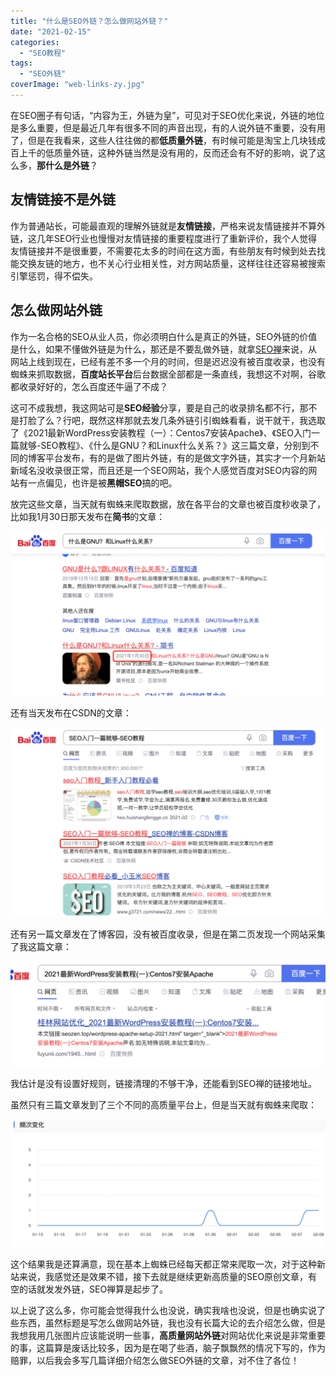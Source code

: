 ```yaml
---
title: "什么是SEO外链？怎么做网站外链？"
date: "2021-02-15"
categories: 
  - "SEO教程"
tags: 
  - "SEO外链"
coverImage: "web-links-zy.jpg"
---
```


在SEO圈子有句话，“内容为王，外链为皇”，可见对于SEO优化来说，外链的地位是多么重要，但是最近几年有很多不同的声音出现，有的人说外链不重要，没有用了，但是在我看来，这些人往往做的都**低质量外链**，有时候可能是淘宝上几块钱成百上千的低质量外链，这种外链当然是没有用的，反而还会有不好的影响，说了这么多，**那什么是外链**？

## 友情链接不是外链

作为普通站长，可能最直观的理解外链就是**友情链接**，严格来说友情链接并不算外链，这几年SEO行业也慢慢对友情链接的重要程度进行了重新评价，我个人觉得友情链接并不是很重要，不需要花太多的时间在这方面，有些朋友有时候到处去找能交换友链的地方，也不关心行业相关性，对方网站质量，这样往往还容易被搜索引擎惩罚，得不偿失。

## 怎么做网站外链

作为一名合格的SEO从业人员，你必须明白什么是真正的外链，SEO外链的价值是什么，如果不懂做外链是为什么，那还是不要乱做外链，就拿[SEO禅](https://www.seozen.top)来说，从网站上线到现在，已经有差不多一个月的时间，但是迟迟没有被百度收录，也没有蜘蛛来抓取数据，**百度站长平台**后台数据全部都是一条直线，我想这不对啊，谷歌都收录好好的，怎么百度还牛逼了不成？

这可不成我想，我这网站可是**SEO经验**分享，要是自己的收录排名都不行，那不是打脸了么？行吧，既然这样那就去发几条外链引引蜘蛛看看，说干就干，我选取了《2021最新WordPress安装教程（一）：Centos7安装Apache》、《SEO入门一篇就够-SEO教程》、《什么是GNU？和Linux什么关系？》这三篇文章，分别到不同的博客平台发布，有的是做了图片外链，有的是做文字外链，其实才一个月新站新域名没收录很正常，而且还是一个SEO网站，我个人感觉百度对SEO内容的网站有一点偏见，也许是被**黑帽SEO**搞的吧。

放完这些文章，当天就有蜘蛛来爬取数据，放在各平台的文章也被百度秒收录了，比如我1月30日那天发布在**简书**的文章：

![SEO禅简书收录](images/简书收录-1024x536.png)

还有当天发布在CSDN的文章：

![seo禅CSDN收录](images/CSDN收录-1024x615.png)

还有另一篇文章发在了博客园，没有被百度收录，但是在第二页发现一个网站采集了我这篇文章：

![seo禅被采集](images/被采集-1024x341.png)

我估计是没有设置好规则，链接清理的不够干净，还能看到SEO禅的链接地址。

虽然只有三篇文章发到了三个不同的高质量平台上，但是当天就有蜘蛛来爬取：

![SEO禅百度蜘蛛爬取](images/百度蜘蛛爬取-1024x414.png)

这个结果我是还算满意，现在基本上蜘蛛已经每天都正常来爬取一次，对于这种新站来说，我感觉还是效果不错，接下去就是继续更新高质量的SEO原创文章，有空的话就发发外链，SEO禅算是起步了。

以上说了这么多，你可能会觉得我什么也没说，确实我啥也没说，但是也确实说了些东西，虽然标题是写怎么做网站外链，我也没有长篇大论的去介绍怎么做，但是我想我用几张图片应该能说明一些事，**高质量网站外链**对网站优化来说是非常重要的事，这篇算是废话比较多，因为是在喝了些酒，脑子飘飘然的情况下写的，作为赔罪，以后我会多写几篇详细介绍怎么做SEO外链的文章，对不住了各位！
